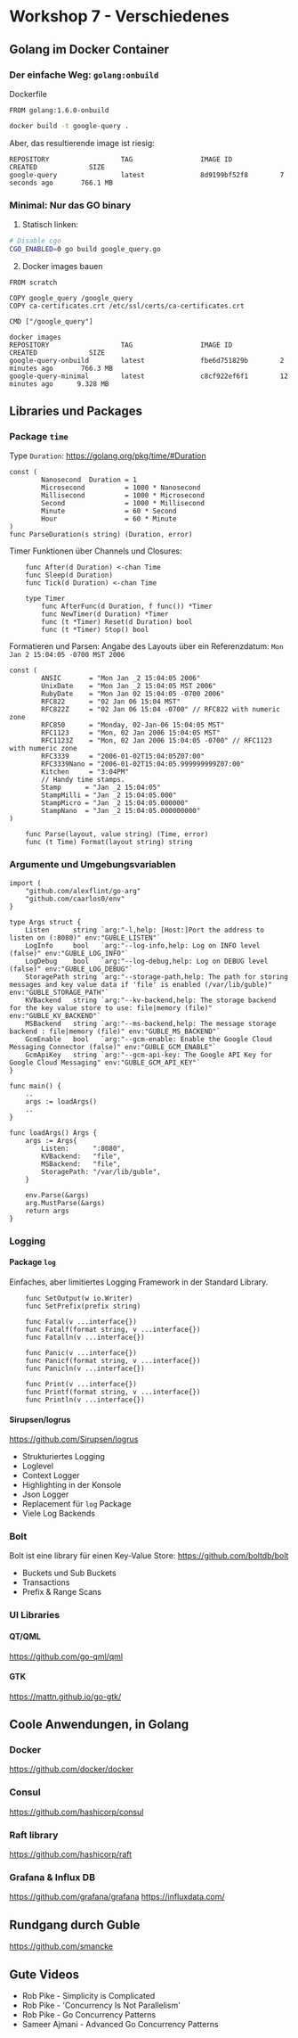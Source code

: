 # Workshop 7 - Verschiedenes

## Golang im Docker Container

### Der einfache Weg: `golang:onbuild`

Dockerfile
```
FROM golang:1.6.0-onbuild
```

```bash
docker build -t google-query .
```

Aber, das resultierende image ist riesig:
```
REPOSITORY                  TAG                 IMAGE ID            CREATED             SIZE
google-query                latest              8d9199bf52f8        7 seconds ago       766.1 MB
```

### Minimal: Nur das GO binary

1. Statisch linken:
```bash
# Disable cgo
CGO_ENABLED=0 go build google_query.go
```

2. Docker images bauen
```
FROM scratch

COPY google_query /google_query
COPY ca-certificates.crt /etc/ssl/certs/ca-certificates.crt

CMD ["/google_query"]
```

```
docker images
REPOSITORY                  TAG                 IMAGE ID            CREATED             SIZE
google-query-onbuild        latest              fbe6d751829b        2 minutes ago       766.3 MB
google-query-minimal        latest              c8cf922ef6f1        12 minutes ago      9.328 MB
```

## Libraries und Packages

### Package `time`

Type `Duration`: https://golang.org/pkg/time/#Duration
```
const (
        Nanosecond  Duration = 1
        Microsecond          = 1000 * Nanosecond
        Millisecond          = 1000 * Microsecond
        Second               = 1000 * Millisecond
        Minute               = 60 * Second
        Hour                 = 60 * Minute
)
func ParseDuration(s string) (Duration, error)
```

Timer Funktionen über Channels und Closures:
```
    func After(d Duration) <-chan Time
    func Sleep(d Duration)
    func Tick(d Duration) <-chan Time

    type Timer
        func AfterFunc(d Duration, f func()) *Timer
        func NewTimer(d Duration) *Timer
        func (t *Timer) Reset(d Duration) bool
        func (t *Timer) Stop() bool
```

Formatieren und Parsen:
Angabe des Layouts über ein Referenzdatum: `Mon Jan 2 15:04:05 -0700 MST 2006`
```
const (
        ANSIC       = "Mon Jan _2 15:04:05 2006"
        UnixDate    = "Mon Jan _2 15:04:05 MST 2006"
        RubyDate    = "Mon Jan 02 15:04:05 -0700 2006"
        RFC822      = "02 Jan 06 15:04 MST"
        RFC822Z     = "02 Jan 06 15:04 -0700" // RFC822 with numeric zone
        RFC850      = "Monday, 02-Jan-06 15:04:05 MST"
        RFC1123     = "Mon, 02 Jan 2006 15:04:05 MST"
        RFC1123Z    = "Mon, 02 Jan 2006 15:04:05 -0700" // RFC1123 with numeric zone
        RFC3339     = "2006-01-02T15:04:05Z07:00"
        RFC3339Nano = "2006-01-02T15:04:05.999999999Z07:00"
        Kitchen     = "3:04PM"
        // Handy time stamps.
        Stamp      = "Jan _2 15:04:05"
        StampMilli = "Jan _2 15:04:05.000"
        StampMicro = "Jan _2 15:04:05.000000"
        StampNano  = "Jan _2 15:04:05.000000000"
)
        
    func Parse(layout, value string) (Time, error)
    func (t Time) Format(layout string) string
```
    
### Argumente und Umgebungsvariablen

```
import (
	"github.com/alexflint/go-arg"
	"github.com/caarlos0/env"
}

type Args struct {
	Listen      string `arg:"-l,help: [Host:]Port the address to listen on (:8080)" env:"GUBLE_LISTEN"`
	LogInfo     bool   `arg:"--log-info,help: Log on INFO level (false)" env:"GUBLE_LOG_INFO"`
	LogDebug    bool   `arg:"--log-debug,help: Log on DEBUG level (false)" env:"GUBLE_LOG_DEBUG"`
	StoragePath string `arg:"--storage-path,help: The path for storing messages and key value data if 'file' is enabled (/var/lib/guble)" env:"GUBLE_STORAGE_PATH"`
	KVBackend   string `arg:"--kv-backend,help: The storage backend for the key value store to use: file|memory (file)" env:"GUBLE_KV_BACKEND"`
	MSBackend   string `arg:"--ms-backend,help: The message storage backend : file|memory (file)" env:"GUBLE_MS_BACKEND"`
	GcmEnable   bool   `arg:"--gcm-enable: Enable the Google Cloud Messaging Connector (false)" env:"GUBLE_GCM_ENABLE"`
	GcmApiKey   string `arg:"--gcm-api-key: The Google API Key for Google Cloud Messaging" env:"GUBLE_GCM_API_KEY"`
}

func main() {
    ..
    args := loadArgs()
    ..
}
    
func loadArgs() Args {
	args := Args{
		Listen:      ":8080",
		KVBackend:   "file",
		MSBackend:   "file",
		StoragePath: "/var/lib/guble",
	}

	env.Parse(&args)
	arg.MustParse(&args)
	return args
}
```

### Logging
#### Package `log`
Einfaches, aber limitiertes Logging Framework in der Standard Library.

```
    func SetOutput(w io.Writer)
    func SetPrefix(prefix string)

    func Fatal(v ...interface{})
    func Fatalf(format string, v ...interface{})
    func Fatalln(v ...interface{})

    func Panic(v ...interface{})
    func Panicf(format string, v ...interface{})
    func Panicln(v ...interface{})

    func Print(v ...interface{})
    func Printf(format string, v ...interface{})
    func Println(v ...interface{})
```
    
#### Sirupsen/logrus
https://github.com/Sirupsen/logrus

- Strukturiertes Logging
- Loglevel
- Context Logger
- Highlighting in der Konsole
- Json Logger
- Replacement für `log` Package
- Viele Log Backends

### Bolt
Bolt ist eine library für einen Key-Value Store: https://github.com/boltdb/bolt

- Buckets und Sub Buckets
- Transactions
- Prefix & Range Scans

### UI Libraries

#### QT/QML
https://github.com/go-qml/qml

#### GTK
https://mattn.github.io/go-gtk/

## Coole Anwendungen, in Golang

### Docker
https://github.com/docker/docker

### Consul
https://github.com/hashicorp/consul

### Raft library
https://github.com/hashicorp/raft

### Grafana & Influx DB
https://github.com/grafana/grafana
https://influxdata.com/

## Rundgang durch Guble

https://github.com/smancke


## Gute Videos
- Rob Pike - Simplicity is Complicated
- Rob Pike - 'Concurrency Is Not Parallelism'
- Rob Pike - Go Concurrency Patterns
- Sameer Ajmani - Advanced Go Concurrency Patterns 
